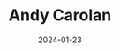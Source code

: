---
title: Andy Carolan
description: Andy is a talented illustrator and designer, every now and again he opens commission slots for profile pics. He's very friendly and created a profile pic for me in record time.
url: https://www.andycarolan.com/
date: 2024-01-23
rss: true
---